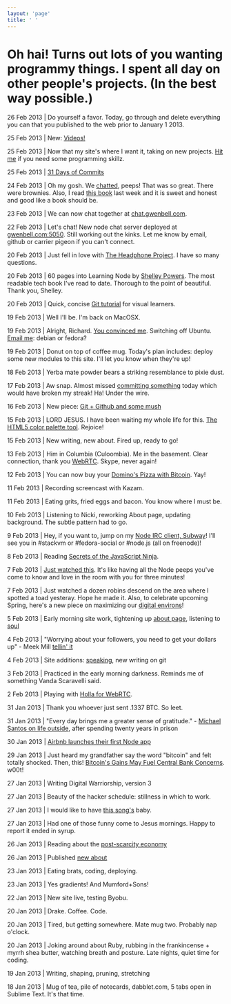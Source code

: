 ```yaml
--- 
layout: 'page'
title: ' '
---
```


Oh hai! Turns out lots of you wanting programmy things. I spent all day on other people's projects. (In the best way possible.)
===================================================================

26 Feb 2013 | Do yourself a favor. Today, go through and delete everything you can that you published to the web prior to January 1 2013.

25 Feb 2013 | New: [Videos!](http://gwenbell.com/pages/video)

25 Feb 2013 | Now that my site's where I want it, taking on new projects. [Hit me](mailto:gwen@gwenbell.com) if you need some programming skillz.

25 Feb 2013 | [31 Days of Commits](http://gwenbell.com/posts/31daysofcommits)

24 Feb 2013 | Oh my gosh. We [chatted](http://chat.gwenbell.com/), peeps! That was so great. There were brownies. Also, I read [this book](http://nicolejgeorges.com/?page_id=157) last week and it is sweet and honest and good like a book should be.

23 Feb 2013 | We can now chat together at [chat.gwenbell.com](http://chat.gwenbell.com/).

22 Feb 2013 | Let's chat! New node chat server deployed at [gwenbell.com:5050](http://gwenbell.com:5050/). Still working out the kinks. Let me know by email, github or carrier pigeon if you can't connect.

20 Feb 2013 | Just fell in love with [The Headphone Project](http://leavemewithmybigdreams.com/blog/category/headphones-project/). I have so many questions.

20 Feb 2013 | 60 pages into Learning Node by [Shelley Powers](http://burningbird.net/). The most readable tech book I've read to date. Thorough to the point of beautiful. Thank you, Shelley.

20 Feb 2013 | Quick, concise [Git tutorial](https://github.com/pcottle/learnGitBranching) for visual learners.

19 Feb 2013 | Well I'll be. I'm back on MacOSX.

19 Feb 2013 | Alright, Richard. [You convinced me](http://www.youtube.com/watch?v=CP8CNp-vksc). Switching off Ubuntu. [Email me](mailto:gwen@gwenbell.com): debian or fedora?

19 Feb 2013 | Donut on top of coffee mug. Today's plan includes: deploy some new modules to this site. I'll let you know when they're up!

18 Feb 2013 | Yerba mate powder bears a striking resemblance to pixie dust.

17 Feb 2013 | Aw snap. Almost missed [committing something](http://github.com/gwenbell) today which would have broken my streak! Ha! Under the wire.

16 Feb 2013 | New piece: [Git + Github and some mush](http://gwenbell.com/posts/gitandgithub)

15 Feb 2013 | LORD JESUS. I have been waiting my whole life for this. [The HTML5 color palette tool](http://color.hailpixel.com/). Rejoice!

15 Feb 2013 | New writing, new about. Fired up, ready to go!

13 Feb 2013 | Him in Columbia (Culoombia). Me in the basement. Clear connection, thank you [WebRTC](http://www.webrtc.org/demo). Skype, never again!

12 Feb 2013 | You can now buy your [Domino's Pizza with Bitcoin](http://www.digitaltrends.com/web/virtual-bitcoins-can-now-be-traded-for-dominos-pizza/). Yay!

11 Feb 2013 | Recording screencast with Kazam.

11 Feb 2013 | Eating grits, fried eggs and bacon. You know where I must be.

10 Feb 2013 | Listening to Nicki, reworking About page, updating background. The subtle pattern had to go.

9 Feb 2013 | Hey, if you want to, jump on my [Node IRC client, Subway](http://subway.gwenbell.com/)! I'll see you in #stackvm or #fedora-social or #node.js (all on freenode)!

8 Feb 2013 | Reading [Secrets of the JavaScript Ninja](http://www.amazon.com/Secrets-JavaScript-Ninja-John-Resig/dp/193398869X).

7 Feb 2013 | [Just watched this](http://www.youtube.com/watch?v=wxDBF3OOaRA). It's like having all the Node peeps you've come to know and love in the room with you for three minutes!

7 Feb 2013 | Just watched a dozen robins descend on the area where I spotted a toad yesteray. Hope he made it. Also, to celebrate upcoming Spring, here's a new piece on maximizing our [digital environs](/posts/digitalenvironment)!

5 Feb 2013 | Early morning site work, tightening up [about page](/pages/about), listening to [soul](https://new.myspace.com/gwenbell/mixes)

4 Feb 2013 | "Worrying about your followers, you need to get your dollars up" - Meek Mill [tellin' it](https://new.myspace.com/meekmill/music/album/amen-18591239?sid=88044203)

4 Feb 2013 | Site additions: [speaking](/pages/speaking), new writing on git

3 Feb 2013 | Practiced in the early morning darkness. Reminds me of something Vanda Scaravelli said.

2 Feb 2013 | Playing with [Holla for WebRTC](https://github.com/wearefractal/holla).

31 Jan 2013 | Thank you whoever just sent .1337 BTC. So leet.

31 Jan 2013 | "Every day brings me a greater sense of gratitude." - [Michael Santos on life outside](http://www.slate.com/blogs/quora/2013/01/25/how_is_life_outside_after_being_in_prison_for_over_20_years.html), after spending twenty years in prison

30 Jan 2013 | [Airbnb launches their first Node app](http://nerds.airbnb.com/weve-launched-our-first-nodejs-app-to-product)

29 Jan 2013 | Just heard my grandfather say the word "bitcoin" and felt totally shocked. Then, this! [Bitcoin's Gains May Fuel Central Bank Concerns](http://www.bloomberg.com/news/2013-01-28/bitcoin-s-gains-may-fuel-central-bank-concerns-chart-of-the-day.html). w00t! 

27 Jan 2013 | Writing Digital Warriorship, version 3

27 Jan 2013 | Beauty of the hacker schedule: stillness in which to work.

27 Jan 2013 | I would like to have [this song's](https://new.myspace.com/video/shake-it-out-108244544) baby.

27 Jan 2013 | Had one of those funny come to Jesus mornings. Happy to report it ended in syrup.

26 Jan 2013 | Reading about the [post-scarcity economy](http://edge.org/response-detail/23860)

26 Jan 2013 | Published [new about](http://gwenbell.com/pages/about)

23 Jan 2013 | Eating brats, coding, deploying.

23 Jan 2013 | Yes gradients! And Mumford+Sons!

22 Jan 2013 | New site live, testing Byobu.

20 Jan 2013 | Drake. Coffee. Code.

20 Jan 2013 | Tired, but getting somewhere. Mate mug two. Probably nap o'clock.

20 Jan 2013 | Joking around about Ruby, rubbing in the frankincense + myrrh shea butter, watching breath and posture. Late nights, quiet time for coding.

19 Jan 2013 | Writing, shaping, pruning, stretching

18 Jan 2013 | Mug of tea, pile of notecards, dabblet.com, 5 tabs open in Sublime Text. It's that time.